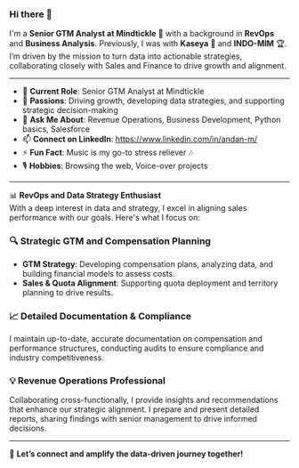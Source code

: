 ### Hi there 👋

I'm a **Senior GTM Analyst at Mindtickle** 🚀 with a background in **RevOps** and **Business Analysis**. Previously, I was with **Kaseya** 🌟 and **INDO-MIM** 🏆. I’m driven by the mission to turn data into actionable strategies, collaborating closely with Sales and Finance to drive growth and alignment.  

---

- 🔭 **Current Role**: Senior GTM Analyst at Mindtickle  
- 🌱 **Passions**: Driving growth, developing data strategies, and supporting strategic decision-making  
- 💬 **Ask Me About**: Revenue Operations, Business Development, Python basics, Salesforce  
- 📫 **Connect on LinkedIn**: https://www.linkedin.com/in/andan-m/
- ⚡ **Fun Fact**: Music is my go-to stress reliever 🎶  
- 🎙️ **Hobbies**: Browsing the web, Voice-over projects  

---

📊 **RevOps and Data Strategy Enthusiast**  
With a deep interest in data and strategy, I excel in aligning sales performance with our goals. Here's what I focus on:

### 🔍 **Strategic GTM and Compensation Planning**
- **GTM Strategy**: Developing compensation plans, analyzing data, and building financial models to assess costs.  
- **Sales & Quota Alignment**: Supporting quota deployment and territory planning to drive results.  

### 📈 **Detailed Documentation & Compliance**
I maintain up-to-date, accurate documentation on compensation and performance structures, conducting audits to ensure compliance and industry competitiveness.  

### 💡 **Revenue Operations Professional**
Collaborating cross-functionally, I provide insights and recommendations that enhance our strategic alignment. I prepare and present detailed reports, sharing findings with senior management to drive informed decisions.

---

🚀 **Let’s connect and amplify the data-driven journey together!**
